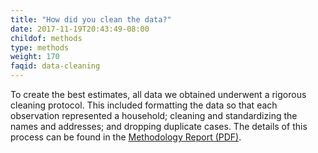 ```yaml
---
title: "How did you clean the data?"
date: 2017-11-19T20:43:49-08:00
childof: methods
type: methods
weight: 170
faqid: data-cleaning
---
```

To create the best estimates, all data we obtained underwent a rigorous cleaning protocol. This included formatting the data so that each observation represented a household; cleaning and standardizing the names and addresses; and dropping duplicate cases. The details of this process can be found in the <a href="/docs/Eviction Lab -Methodology Report v.1.0.0.pdf" target="_blank">Methodology Report (PDF)</a>.